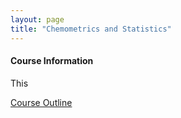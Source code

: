 ```yaml
---
layout: page
title: "Chemometrics and Statistics"
---
```


#### Course Information

This 

[Course Outline](/courses/stellar-structures/Sample_Course_Outline.pdf)

